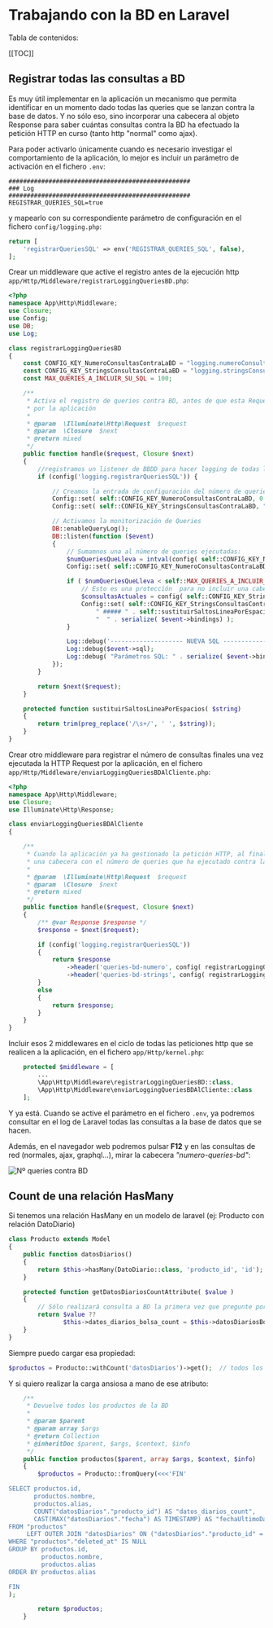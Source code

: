 # Trabajando con la BD en Laravel

Tabla de contenidos:

[[TOC]]


## Registrar todas las consultas a BD 

Es muy útil implementar en la aplicación un mecanismo que permita identificar en un momento dado todas las queries
que se lanzan contra la base de datos. Y no sólo eso, sino incorporar una cabecera al objeto Response para saber cuántas
consultas contra la BD ha efectuado la petición HTTP en curso (tanto http "normal" como ajax).

Para poder activarlo únicamente cuando es necesario investigar el comportamiento de la aplicación, lo mejor es incluir
un parámetro de activación en el fichero ```.env```:

```dotenv
##################################################
### Log
##################################################
REGISTRAR_QUERIES_SQL=true
```

y mapearlo con su correspondiente parámetro de configuración en el fichero ```config/logging.php```:

```php
return [
    'registrarQueriesSQL' => env('REGISTRAR_QUERIES_SQL', false),
];
```

Crear un middleware que active el registro antes de la ejecución http ```app/Http/Middleware/registrarLoggingQueriesBD.php```:

```php
<?php
namespace App\Http\Middleware;
use Closure;
use Config;
use DB;
use Log;

class registrarLoggingQueriesBD
{
    const CONFIG_KEY_NumeroConsultasContraLaBD = "logging.numeroConsultasContraLaBD";
    const CONFIG_KEY_StringsConsultasContraLaBD = "logging.stringsConsultasContraLaBD";
    const MAX_QUERIES_A_INCLUIR_SU_SQL = 100;

    /**
     * Activa el registro de queries contra BD, antes de que esta Request comience a ser ejecutada
     * por la aplicación
     *
     * @param  \Illuminate\Http\Request  $request
     * @param  \Closure  $next
     * @return mixed
     */
    public function handle($request, Closure $next)
    {
        //registramos un listener de BBDD para hacer logging de todas las SQL
        if (config('logging.registrarQueriesSQL')) {

            // Creamos la entrada de configuración del número de queries ejecutadas:
            Config::set( self::CONFIG_KEY_NumeroConsultasContraLaBD, 0 );
            Config::set( self::CONFIG_KEY_StringsConsultasContraLaBD, "" );

            // Activamos la monitorización de Queries
            DB::enableQueryLog();
            DB::listen(function ($event)
            {
                // Sumamnos una al número de queries ejecutadas:
                $numQueriesQueLleva = intval(config( self::CONFIG_KEY_NumeroConsultasContraLaBD) );
                Config::set( self::CONFIG_KEY_NumeroConsultasContraLaBD, $numQueriesQueLleva + 1 );

                if ( $numQueriesQueLleva < self::MAX_QUERIES_A_INCLUIR_SU_SQL) {
                    // Esto es una protección  para no incluir una cabecera http monstruosa
                    $consultasActuales = config( self::CONFIG_KEY_StringsConsultasContraLaBD );
                    Config::set( self::CONFIG_KEY_StringsConsultasContraLaBD, $consultasActuales .
                        " ##### " . self::sustituirSaltosLineaPorEspacios( $event->sql ) .
                        "  " . serialize( $event->bindings) );
                }

                Log::debug('-------------------- NUEVA SQL ----------------------');
                Log::debug($event->sql);
                Log::debug( "Parámetros SQL: " . serialize( $event->bindings) );
            });
        }

        return $next($request);
    }

    protected function sustituirSaltosLineaPorEspacios( $string)
    {
        return trim(preg_replace('/\s+/', ' ', $string));
    }
}
```

Crear otro middleware para registrar el número de consultas finales una vez ejecutada la HTTP Request por la aplicación,
en el fichero  ```app/Http/Middleware/enviarLoggingQueriesBDAlCliente.php```:

```php
<?php
namespace App\Http\Middleware;
use Closure;
use Illuminate\Http\Response;

class enviarLoggingQueriesBDAlCliente
{

    /**
     * Cuando la aplicación ya ha gestionado la petición HTTP, al final, añade en el objeto Response
     * una cabecera con el número de queries que ha ejecutado contra la BD
     *
     * @param  \Illuminate\Http\Request  $request
     * @param  \Closure  $next
     * @return mixed
     */
    public function handle($request, Closure $next)
    {
        /** @var Response $response */
        $response = $next($request);

        if (config('logging.registrarQueriesSQL'))
        {
            return $response
                ->header('queries-bd-numero', config( registrarLoggingQueriesBD::CONFIG_KEY_NumeroConsultasContraLaBD) )
                ->header('queries-bd-strings', config( registrarLoggingQueriesBD::CONFIG_KEY_StringsConsultasContraLaBD) );
        }
        else
        {
            return $response;
        }
    }
}
```

Incluir esos 2 middlewares en el ciclo de todas las peticiones http que se realicen a la aplicación, en el 
fichero ```app/Http/kernel.php```:

```php
    protected $middleware = [
        ...
        \App\Http\Middleware\registrarLoggingQueriesBD::class,
        \App\Http\Middleware\enviarLoggingQueriesBDAlCliente::class
    ];
```

Y ya está. Cuando se active el parámetro en el fichero ```.env```, ya podremos consultar en el log de Laravel todas las consultas
a la base de datos que se hacen.
 
Además, en el navegador web podremos pulsar **F12** y en las consultas de red (normales, ajax, graphql...), 
mirar la cabecera *"numero-queries-bd"*:

![Nº queries contra BD](./imgs-bd/numero-queries-bd.png)


## Count de una relación HasMany

Si tenemos una relación HasMany en un modelo de laravel (ej: Producto con relación DatoDiario)

```php
class Producto extends Model
{
    public function datosDiarios()
    {
        return $this->hasMany(DatoDiario::class, 'producto_id', 'id');
    }

    protected function getDatosDiariosCountAttribute( $value )
    {
        // Sólo realizará consulta a BD la primera vez que pregunte por el atributo
        return $value ?? 
               $this->datos_diarios_bolsa_count = $this->datosDiariosBolsa()->count();
    }
}
```

Siempre puedo cargar esa propiedad:

```php
$productos = Producto::withCount('datosDiarios')->get();  // todos los productos
```

Y si quiero realizar la carga ansiosa a mano de ese atributo:

```php
    /**
     * Devuelve todos los productos de la BD
     *
     * @param $parent
     * @param array $args
     * @return Collection
     * @inheritDoc $parent, $args, $context, $info
     */
    public function productos($parent, array $args, $context, $info)
    {
        $productos = Producto::fromQuery(<<<'FIN'

SELECT productos.id,
       productos.nombre,
	   productos.alias,
       COUNT("datosDiarios"."producto_id") AS "datos_diarios_count",
       CAST(MAX("datosDiarios"."fecha") AS TIMESTAMP) AS "fechaUltimoDatoDiario"
FROM "productos"
     LEFT OUTER JOIN "datosDiarios" ON ("datosDiarios"."producto_id" = "productos".id)
WHERE "productos"."deleted_at" IS NULL
GROUP BY productos.id,
         productos.nombre,
	     productos.alias
ORDER BY productos.alias

FIN
);

        return $productos;
    }
```



